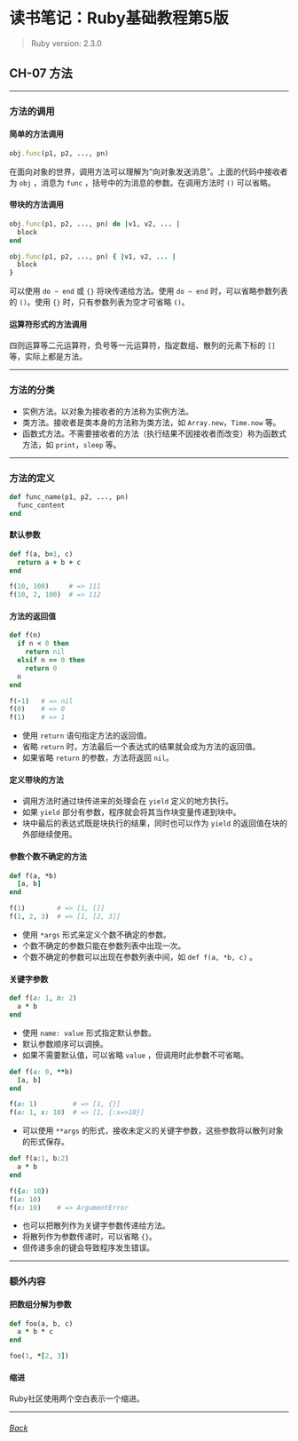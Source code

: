 # 读书笔记：Ruby基础教程第5版

> Ruby version: 2.3.0

## CH-07 方法

*** *** ***

### 方法的调用

#### 简单的方法调用

```ruby
obj.func(p1, p2, ..., pn)
```

在面向对象的世界，调用方法可以理解为“向对象发送消息”。上面的代码中接收者为 `obj` ，消息为 `func` ，括号中的为消息的参数。在调用方法时 `()` 可以省略。

#### 带块的方法调用

```ruby
obj.func(p1, p2, ..., pn) do |v1, v2, ... |
  block
end
```

```ruby
obj.func(p1, p2, ..., pn) { |v1, v2, ... |
  block
}
```

可以使用 `do ~ end` 或 `{}` 将块传递给方法。使用 `do ~ end` 时，可以省略参数列表的 `()`。使用 `{}` 时，只有参数列表为空才可省略 `()`。

#### 运算符形式的方法调用

四则运算等二元运算符，负号等一元运算符，指定数组、散列的元素下标的 `[]` 等，实际上都是方法。

**** **** ****

### 方法的分类

+ 实例方法。以对象为接收者的方法称为实例方法。
+ 类方法。接收者是类本身的方法称为类方法，如 `Array.new`，`Time.now` 等。
+ 函数式方法。不需要接收者的方法（执行结果不因接收者而改变）称为函数式方法，如 `print`，`sleep` 等。

**** **** ****

### 方法的定义

```ruby
def func_name(p1, p2, ..., pn)
  func_content
end
```

#### 默认参数

```ruby
def f(a, b=1, c)
  return a + b + c
end

f(10, 100)     # => 111
f(10, 2, 100)  # => 112
```

#### 方法的返回值

```ruby
def f(n)
  if n < 0 then
    return nil
  elsif n == 0 then
    return 0
  n
end

f(-1)   # => nil
f(0)    # => 0
f(1)    # => 1
```

+ 使用 `return` 语句指定方法的返回值。
+ 省略 `return` 时，方法最后一个表达式的结果就会成为方法的返回值。
+ 如果省略 `return` 的参数，方法将返回 `nil`。

#### 定义带块的方法

+ 调用方法时通过块传进来的处理会在 `yield` 定义的地方执行。
+ 如果 `yield` 部分有参数，程序就会将其当作块变量传递到块中。
+ 块中最后的表达式既是块执行的结果，同时也可以作为 `yield` 的返回值在块的外部继续使用。

#### 参数个数不确定的方法

```ruby
def f(a, *b)
  [a, b]
end

f(1)        # => [1, []]
f(1, 2, 3)  # => [1, [2, 3]]
```

+ 使用 `*args` 形式来定义个数不确定的参数。
+ 个数不确定的参数只能在参数列表中出现一次。
+ 个数不确定的参数可以出现在参数列表中间，如 `def f(a, *b, c)` 。

#### 关键字参数

```ruby
def f(a: 1, b: 2)
  a * b
end
```

+ 使用 `name: value` 形式指定默认参数。
+ 默认参数顺序可以调换。
+ 如果不需要默认值，可以省略 `value` ，但调用时此参数不可省略。

```ruby
def f(a: 0, **b)
  [a, b]
end

f(a: 1)         # => [1, {}]
f(a: 1, x: 10)  # => [1, {:x=>10}]
```

+ 可以使用 `**args` 的形式，接收未定义的关键字参数，这些参数将以散列对象的形式保存。

```ruby
def f(a:1, b:2)
  a * b
end

f({a: 10})
f(a: 10)
f(x: 10)    # => ArgumentError
```

+ 也可以把散列作为关键字参数传递给方法。
+ 将散列作为参数传递时，可以省略 `{}`。
+ 但传递多余的键会导致程序发生错误。

**** **** ****

### 额外内容

#### 把数组分解为参数

```ruby
def foo(a, b, c)
  a * b * c
end

foo(1, *[2, 3])
```

#### 缩进

Ruby社区使用两个空白表示一个缩进。


*** *** ***
###### [Back](../../index)
